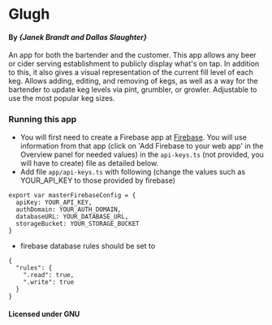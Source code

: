 # Glugh

#### By _**{Janek Brandt and Dallas Slaughter}**_


An app for both the bartender and the customer. This app allows any beer or cider serving establishment to publicly display what's on tap. In addition to this, it also gives a visual representation of the current fill level of each keg. Allows adding, editing, and removing of kegs, as well as a way for the bartender to update keg levels via pint, grumbler, or growler. Adjustable to use the most popular keg sizes.



### Running this app

* You will first need to create a Firebase app at [Firebase](https://firebase.google.com). You will use information from that app (click on 'Add Firebase to your web app' in the Overview panel for needed values) in the `api-keys.ts` (not provided, you will have to create) file as detailed below.
* Add file `app/api-keys.ts` with following (change the values such as YOUR_API_KEY to those provided by firebase)
```
export var masterFirebaseConfig = {
  apiKey: YOUR_API_KEY,
  authDomain: YOUR_AUTH_DOMAIN,
  databaseURL: YOUR_DATABASE_URL,
  storageBucket: YOUR_STORAGE_BUCKET
}
```

* firebase database rules should be set to
```
{
  "rules": {
    ".read": true,
    ".write": true
  }
}
```


#### Licensed under GNU
